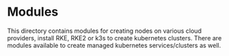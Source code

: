 # Modules

This directory contains modules for creating nodes on various cloud providers, install RKE, RKE2 or k3s to create kubernetes clusters. There are modules available to create managed kubernetes services/clusters as well.
